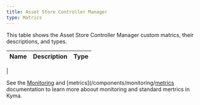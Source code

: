 ```yaml
---
title: Asset Store Controller Manager
type: Matrics
---
```


This table shows the Asset Store Controller Manager custom matrics, their descriptions, and types.

| Name | Description | Type |
|------|-------------|------|
|

See the [Monitoring](/components/monitoring) and [metrics](/components/monitoring/[metrics](/components/monitoring/#metrics-metrics) documentation to learn more aboout monitoring and standard mertrics in Kyma.
